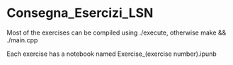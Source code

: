 # Consegna_Esercizi_LSN

Most of the exercises can be compiled using ./execute, otherwise make && ./main.cpp

Each exercise has a notebook named Exercise_(exercise number).ipunb